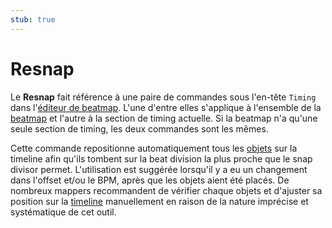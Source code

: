 ```yaml
---
stub: true
---
```


# Resnap

Le **Resnap** fait référence à une paire de commandes sous l'en-tête `Timing` dans l'[éditeur de beatmap](/wiki/Client/Beatmap_editor). L'une d'entre elles s'applique à l'ensemble de la [beatmap](/wiki/Beatmap) et l'autre à la section de timing actuelle. Si la beatmap n'a qu'une seule section de timing, les deux commandes sont les mêmes.

Cette commande repositionne automatiquement tous les [objets](/wiki/Hit_object) sur la timeline afin qu'ils tombent sur la beat division la plus proche que le snap divisor permet. L'utilisation est suggérée lorsqu'il y a eu un changement dans l'offset et/ou le BPM, après que les objets aient été placés. De nombreux mappers recommandent de vérifier chaque objets et d'ajuster sa position sur la [timeline](/wiki/Client/Beatmap_editor/Timelines) manuellement en raison de la nature imprécise et systématique de cet outil.    
